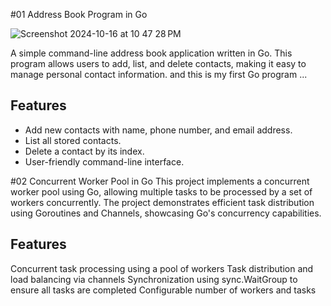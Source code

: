 #01 Address Book Program in Go


![Screenshot 2024-10-16 at 10 47 28 PM](https://github.com/user-attachments/assets/2cfe9d3e-c36e-4516-aea3-5a035cdf2680)


A simple command-line address book application written in Go. This program allows users to add, list, and delete contacts, making it easy to manage personal contact information.
and this is my first Go program ...

## Features

- Add new contacts with name, phone number, and email address.
- List all stored contacts.
- Delete a contact by its index.
- User-friendly command-line interface.


#02 Concurrent Worker Pool in Go
This project implements a concurrent worker pool using Go, allowing multiple tasks to be processed by a set of workers concurrently. The project demonstrates efficient task distribution using Goroutines and Channels, showcasing Go's concurrency capabilities.

## Features
Concurrent task processing using a pool of workers
Task distribution and load balancing via channels
Synchronization using sync.WaitGroup to ensure all tasks are completed
Configurable number of workers and tasks
